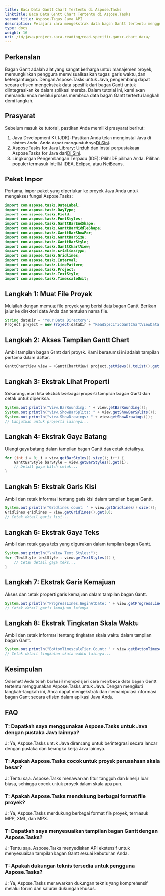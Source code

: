 ```yaml
---
title: Baca Data Gantt Chart Tertentu di Aspose.Tasks
linktitle: Baca Data Gantt Chart Tertentu di Aspose.Tasks
second_title: Aspose.Tugas Java API
description: Pelajari cara mengekstrak data bagan Gantt tertentu menggunakan Aspose.Tasks untuk Java. Tutorial langkah demi langkah untuk integrasi yang lancar ke dalam aplikasi Java Anda.
type: docs
weight: 16
url: /id/java/project-data-reading/read-specific-gantt-chart-data/
---
```

## Perkenalan
Bagan Gantt adalah alat yang sangat berharga untuk manajemen proyek, memungkinkan pengguna memvisualisasikan tugas, garis waktu, dan ketergantungan. Dengan Aspose.Tasks untuk Java, pengembang dapat secara efisien mengekstrak data spesifik dari bagan Gantt untuk diintegrasikan ke dalam aplikasi mereka. Dalam tutorial ini, kami akan memandu Anda melalui proses membaca data bagan Gantt tertentu langkah demi langkah.
## Prasyarat
Sebelum masuk ke tutorial, pastikan Anda memiliki prasyarat berikut:
1.  Java Development Kit (JDK): Pastikan Anda telah menginstal Java di sistem Anda. Anda dapat mengunduhnya[Di Sini](https://www.oracle.com/java/technologies/javase-jdk11-downloads.html).
2.  Aspose.Tasks for Java Library: Unduh dan instal perpustakaan Aspose.Tasks for Java dari[Di Sini](https://releases.aspose.com/tasks/java/).
3. Lingkungan Pengembangan Terpadu (IDE): Pilih IDE pilihan Anda. Pilihan populer termasuk IntelliJ IDEA, Eclipse, atau NetBeans.

## Paket Impor
Pertama, impor paket yang diperlukan ke proyek Java Anda untuk mengakses fungsi Aspose.Tasks:
```java
import com.aspose.tasks.DateLabel;
import com.aspose.tasks.DayType;
import com.aspose.tasks.Field;
import com.aspose.tasks.FontStyles;
import com.aspose.tasks.GanttBarEndShape;
import com.aspose.tasks.GanttBarMiddleShape;
import com.aspose.tasks.GanttBarShowFor;
import com.aspose.tasks.GanttBarSize;
import com.aspose.tasks.GanttBarStyle;
import com.aspose.tasks.GanttChartView;
import com.aspose.tasks.GridlineType;
import com.aspose.tasks.Gridlines;
import com.aspose.tasks.Interval;
import com.aspose.tasks.LinePattern;
import com.aspose.tasks.Project;
import com.aspose.tasks.TextStyle;
import com.aspose.tasks.TimescaleUnit;
```
## Langkah 1: Muat File Proyek
Mulailah dengan memuat file proyek yang berisi data bagan Gantt. Berikan jalur ke direktori data Anda dan tentukan nama file.
```java
String dataDir = "Your Data Directory";
Project project = new Project(dataDir + "ReadSpecificGantChartViewData.mpp");
```
## Langkah 2: Akses Tampilan Gantt Chart
Ambil tampilan bagan Gantt dari proyek. Kami berasumsi ini adalah tampilan pertama dalam daftar.
```java
GanttChartView view = (GanttChartView) project.getViews().toList().get(0);
```
## Langkah 3: Ekstrak Lihat Properti
Sekarang, mari kita ekstrak berbagai properti tampilan bagan Gantt dan cetak untuk diperiksa.
```java
System.out.println("View.BarRounding: " + view.getBarRounding());
System.out.println("view.ShowBarSplits: " + view.getShowBarSplits());
System.out.println("view.ShowDrawings: " + view.getShowDrawings());
// Lanjutkan untuk properti lainnya...
```
## Langkah 4: Ekstrak Gaya Batang
Ulangi gaya batang dalam tampilan bagan Gantt dan cetak detailnya.
```java
for (int i = 0; i < view.getBarStyles().size(); i++) {
    GanttBarStyle barStyle = view.getBarStyles().get(i);
    // Detail gaya bilah cetak...
}
```
## Langkah 5: Ekstrak Garis Kisi
Ambil dan cetak informasi tentang garis kisi dalam tampilan bagan Gantt.
```java
System.out.println("Gridlines count: " + view.getGridlines().size());
Gridlines gridlines = view.getGridlines().get(0);
// Cetak detail garis kisi...
```
## Langkah 6: Ekstrak Gaya Teks
Ambil dan cetak gaya teks yang digunakan dalam tampilan bagan Gantt.
```java
System.out.println("\nView Text Styles:");
for (TextStyle textStyle : view.getTextStyles()) {
    // Cetak detail gaya teks...
}
```
## Langkah 7: Ekstrak Garis Kemajuan
Akses dan cetak properti garis kemajuan dalam tampilan bagan Gantt.
```java
System.out.println("ProgressLInes.BeginAtDate: " + view.getProgressLines().getBeginAtDate());
// Cetak detail garis kemajuan lainnya...
```
## Langkah 8: Ekstrak Tingkatan Skala Waktu
Ambil dan cetak informasi tentang tingkatan skala waktu dalam tampilan bagan Gantt.
```java
System.out.println("BottomTimescaleTier.Count: " + view.getBottomTimescaleTier().getCount());
// Cetak detail tingkatan skala waktu lainnya...
```

## Kesimpulan
Selamat! Anda telah berhasil mempelajari cara membaca data bagan Gantt tertentu menggunakan Aspose.Tasks untuk Java. Dengan mengikuti langkah-langkah ini, Anda dapat mengekstrak dan memanipulasi informasi bagan Gantt secara efisien dalam aplikasi Java Anda.
## FAQ
### T: Dapatkah saya menggunakan Aspose.Tasks untuk Java dengan pustaka Java lainnya?
J: Ya, Aspose.Tasks untuk Java dirancang untuk berintegrasi secara lancar dengan pustaka dan kerangka kerja Java lainnya.
### T: Apakah Aspose.Tasks cocok untuk proyek perusahaan skala besar?
J: Tentu saja. Aspose.Tasks menawarkan fitur tangguh dan kinerja luar biasa, sehingga cocok untuk proyek dalam skala apa pun.
### T: Apakah Aspose.Tasks mendukung berbagai format file proyek?
J: Ya, Aspose.Tasks mendukung berbagai format file proyek, termasuk MPP, XML, dan MPX.
### T: Dapatkah saya menyesuaikan tampilan bagan Gantt dengan Aspose.Tasks?
J: Tentu saja. Aspose.Tasks menyediakan API ekstensif untuk menyesuaikan tampilan bagan Gantt sesuai kebutuhan Anda.
### T: Apakah dukungan teknis tersedia untuk pengguna Aspose.Tasks?
J: Ya, Aspose.Tasks menawarkan dukungan teknis yang komprehensif melalui forum dan saluran dukungan khusus.